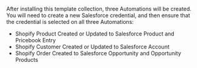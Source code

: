 After installing this template collection, three Automations will be created. You will need to create a new Salesforce credential, and then ensure that the credential is selected on all three Automations:
* Shopify Product Created or Updated to Salesforce Product and Pricebook Entry
* Shopify Customer Created or Updated to Salesforce Account
* Shopify Order Created to Salesforce Opportunity and Opportunity Products
